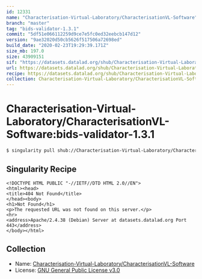 ```yaml
---
id: 12331
name: "Characterisation-Virtual-Laboratory/CharacterisationVL-Software"
branch: "master"
tag: "bids-validator-1.3.1"
commit: "5df51e066112259d9ce7e5fc0ed32eebcb147d12"
version: "9ae32020d50cb5626f517506a72698ed"
build_date: "2020-02-23T19:29:39.171Z"
size_mb: 197.0
size: 43909151
sif: "https://datasets.datalad.org/shub/Characterisation-Virtual-Laboratory/CharacterisationVL-Software/bids-validator-1.3.1/2020-02-23-5df51e06-9ae32020/9ae32020d50cb5626f517506a72698ed.sif"
url: https://datasets.datalad.org/shub/Characterisation-Virtual-Laboratory/CharacterisationVL-Software/bids-validator-1.3.1/2020-02-23-5df51e06-9ae32020/
recipe: https://datasets.datalad.org/shub/Characterisation-Virtual-Laboratory/CharacterisationVL-Software/bids-validator-1.3.1/2020-02-23-5df51e06-9ae32020/Singularity
collection: Characterisation-Virtual-Laboratory/CharacterisationVL-Software
---
```


# Characterisation-Virtual-Laboratory/CharacterisationVL-Software:bids-validator-1.3.1

```bash
$ singularity pull shub://Characterisation-Virtual-Laboratory/CharacterisationVL-Software:bids-validator-1.3.1
```

## Singularity Recipe

```singularity
<!DOCTYPE HTML PUBLIC "-//IETF//DTD HTML 2.0//EN">
<html><head>
<title>404 Not Found</title>
</head><body>
<h1>Not Found</h1>
<p>The requested URL was not found on this server.</p>
<hr>
<address>Apache/2.4.38 (Debian) Server at datasets.datalad.org Port 443</address>
</body></html>
```

## Collection

 - Name: [Characterisation-Virtual-Laboratory/CharacterisationVL-Software](https://github.com/Characterisation-Virtual-Laboratory/CharacterisationVL-Software)
 - License: [GNU General Public License v3.0](https://api.github.com/licenses/gpl-3.0)

